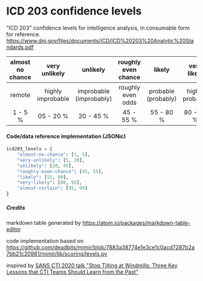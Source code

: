 # ICD 203 confidence levels
"ICD 203" confidence levels for intelligence analysis, in consumable form for reference.
https://www.dni.gov/files/documents/ICD/ICD%20203%20Analytic%20Standards.pdf

|  almost no chance   |  very unlikely   |  unlikely   |  roughly even chance   |  likely   |  very likely   |  almost certain(ly)   |
| :---: | :---: | :---: | :---: | :---: | :---: | :---: |
|  remote   |  highly improbable   |  improbable (improbably)   |  roughly even odds   |  probable (probably)   |  highly probable   |  nearly certain   |
|  1 - 5 %   |  05 - 20 %   |  20 - 45 %   |  45 - 55 %   |  55 - 80 %   |  80 - 95 %   |  95 - 99 %   |

#### Code/data reference implementation (JSONic)

```python
icd203_levels = {
    "almost-no-chance": [1, 5],
    "very-unlikely": [5, 20],
    "unlikely": [20, 45],
    "roughly-even-chance": [45, 55],
    "likely": [55, 80],
    "very-likely": [80, 95],
    "almost-certain": [95, 99]
}
```

##### Credits
markdown table generated by https://atom.io/packages/markdown-table-editor

code implementation based on https://github.com/deadbits/mimir/blob/7883a38774e1e3ce1c0acd7287b2a7bb21c20981/mimir/lib/scoring/levels.py

inspired by [SANS CTI 2020 talk "Stop Tilting at Windmills: Three Key Lessons that CTI Teams Should Learn from the Past"](https://www.sans.org/cyber-security-summit/archives/file/summit_archive_1579635728.pdf)
